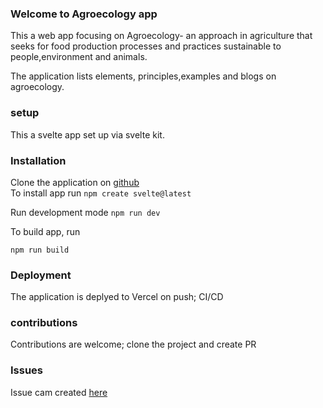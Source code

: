 ### Welcome to Agroecology app

This a web app focusing on Agroecology- an approach in agriculture that seeks for food production processes and practices sustainable to people,environment and animals.

The application lists elements, principles,examples and blogs on agroecology.

### setup

This a svelte app set up via svelte kit.

### Installation

Clone the application on [github](https://github.com/agroecology-app)  
To install app run
`npm create svelte@latest`

Run development mode
`npm run dev`

To build app, run

`npm run build`

### Deployment

The application is deplyed to Vercel on push; CI/CD

### contributions

Contributions are welcome; clone the project and create PR

### Issues

Issue cam created [here](https://github.com/agroecology-app/issues)
